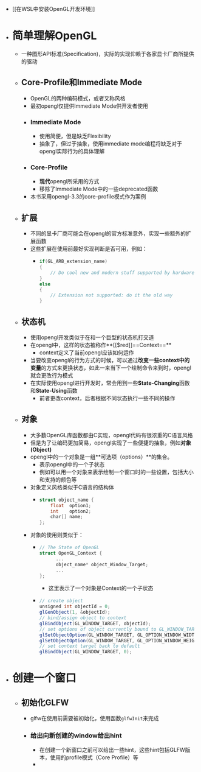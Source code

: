 - [[在WSL中安装OpenGL开发环境]]
- # 简单理解OpenGL
	- 一种图形API标准(Specification)，实际的实现仰赖于各家显卡厂商所提供的驱动
	- ## Core-Profile和Immediate Mode
		- OpenGL的两种编码模式，或者又称风格
		- 最初opengl仅提供Immediate Mode供开发者使用
		- ### Immediate Mode
			- 使用简便，但是缺乏Flexibility
			- 抽象了，但过于抽象，使用immediate mode编程将缺乏对于opengl实际行为的具体理解
		- ### Core-Profile
			- **现代**opengl所采用的方式
			- 移除了Immediate Mode中的一些deprecated函数
		- 本书采用opengl-3.3的core-profile模式作为案例
	- ## 扩展
		- 不同的显卡厂商可能会在opengl的官方标准意外，实现一些额外的扩展函数
		- 这些扩展在使用前最好实现判断是否可用，例如：
			- ```glsl
			  if(GL_ARB_extension_name)
			  {
			      // Do cool new and modern stuff supported by hardware
			  }
			  else
			  {
			      // Extension not supported: do it the old way
			  }
			  ```
	- ## 状态机
		- 使用opengl开发类似于在和一个巨型的状态机打交道
		- 在opengl中，这样的状态被称作**[[$red]]==Context==**
			- context定义了当前opengl应该如何运作
		- 当要改变opengl的行为方式的时候，可以通过**改变一些context中的变量**的方式来更换状态，如此一来当下一个绘制命令来到时，opengl就会更改行为模式
		- 在实际使用opengl进行开发时，常会用到一些**State-Changing**函数和**State-Using**函数
			- 前者更改context，后者根据不同状态执行一些不同的操作
	- ## 对象
		- 大多数OpenGL库函数都由C实现，opengl代码有很浓重的C语言风格
		- 但是为了让编码更加简易，opengl实现了一些便捷的抽象，例如**对象(Object)**
		- opengl中的一个对象是一组**可选项（options）**的集合。
			- 表示opengl中的一个子状态
			- 例如可以用一个对象来表示绘制一个窗口时的一些设置，包括大小和支持的颜色等
		- 对象定义风格类似于C语言的结构体
			- ```glsl
			  struct object_name {
			      float  option1;
			      int    option2;
			      char[] name;
			  };
			  ```
		- 对象的使用则类似于：
			- ```glsl
			  // The State of OpenGL
			  struct OpenGL_Context {
			    	...
			    	object_name* object_Window_Target;
			    	...  	
			  };
			  ```
				- 这里表示了一个对象是Context的一个子状态
			- ```glsl
			  // create object
			  unsigned int objectId = 0;
			  glGenObject(1, &objectId);
			  // bind/assign object to context
			  glBindObject(GL_WINDOW_TARGET, objectId);
			  // set options of object currently bound to GL_WINDOW_TARGET
			  glSetObjectOption(GL_WINDOW_TARGET, GL_OPTION_WINDOW_WIDTH,  800);
			  glSetObjectOption(GL_WINDOW_TARGET, GL_OPTION_WINDOW_HEIGHT, 600);
			  // set context target back to default
			  glBindObject(GL_WINDOW_TARGET, 0);
			  ```
- # 创建一个窗口
	- ## 初始化GLFW
		- glfw在使用前需要被初始化，使用函数``glfwInit``来完成
		- ### 给出向新创建的window给出hint
			- 在创建一个新窗口之前可以给出一些hint，这些hint包括GLFW版本，使用的profile模式（Core Profile）等
			-